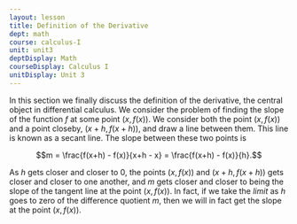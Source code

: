 ```yaml
---
layout: lesson
title: Definition of the Derivative
dept: math
course: calculus-I
unit: unit3
deptDisplay: Math
courseDisplay: Calculus I
unitDisplay: Unit 3
---
```



In this section we finally discuss the definition of the derivative, the central object in differential calculus. We consider the problem of finding the slope of the function $f$ at some point $(x,f(x))$. We consider both the point $(x,f(x))$ and a point closeby, $(x+h,f(x+h))$, and draw a line between them. This line is known as a secant line. The slope between these two points is 

$$m = \frac{f(x+h) - f(x)}{x+h - x} = \frac{f(x+h) - f(x)}{h}.$$

As $h$ gets closer and closer to 0, the points $(x,f(x))$ and $(x+h,f(x+h))$ gets closer and closer to one another, and $m$ gets closer and closer to being the slope of the tangent line at the point $(x,f(x))$. In fact, if we take the *limit* as $h$ goes to zero of the difference quotient $m$, then we will in fact get the slope at the point $(x,f(x))$. 









